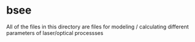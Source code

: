 # bsee 
All of the files in this directory are files for modeling / calculating different parameters of laser/optical processses
